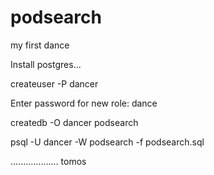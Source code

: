 # podsearch
my first dance

Install postgres...

createuser -P dancer

Enter password for new role: dance

createdb -O dancer podsearch

psql -U dancer -W podsearch -f podsearch.sql

................... tomos
